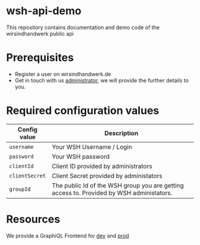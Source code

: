 # wsh-api-demo

This repository contains documentation and demo code of the wirsindhandwerk public api


# Prerequisites

* Register a user on wirsindhandwerk.de
* Get in touch with us [administrator](alexander.onea@wirsindhandwerk.de), we will provide the further details to you.

# Required configuration values

| Config value | Description | 
|--------------|-------------|
| `username`   | Your WSH Username / Login |
| `password`   | Your WSH password |
| `clientId`   | Client ID provided by administrators | 
| `clientSecret` | Client Secret provided by administators |
| `groupId` | The public Id of the WSH group you are getting access to. Provided by WSH administators. | 


# Resources

We provide a GraphiQL Frontend for [dev](https://dev.wirsindhandwerk.de/wsh-api-webservice/v3doc) and [prod](https://www.wirsindhandwerk.de/wsh-api-webservice/v3doc )


